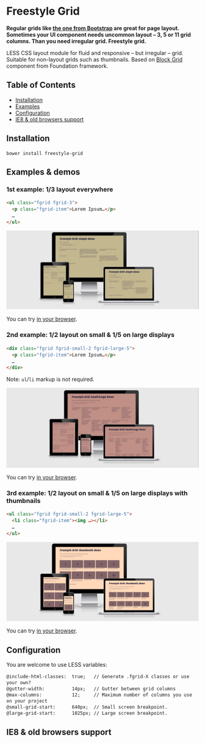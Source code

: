 # Freestyle Grid

**Regular grids like [the one from Bootstrap](http://getbootstrap.com/css/#grid) are great for page layout. Sometimes your UI component needs uncommon layout – 3, 5 or 11
grid columns. Than you need irregular grid. Freestyle grid.**

LESS CSS layout module for fluid and responsive – but irregular – grid. Suitable for non-layout grids such as thumbnails. Based on [Block Grid](http://foundation.zurb.com/docs/components/block_grid.html) component from Foundation framework.


## Table of Contents

* [Installation](#installation)
* [Examples](#examples)
* [Configuration](#configuration)
* [IE8 & old browsers support](#ie8-old-browsers-support)

## Installation

```shell
bower install freestyle-grid
```


## Examples &amp; demos

### 1st example: 1/3 layout everywhere

```html
<ul class="fgrid fgrid-3">
  <p class="fgrid-item">Lorem Ipsum…</p>
  …
</ul>
```

![Simple demo](demo/assets/fgrid-simple.jpg?raw=true)

You can try [in your browser](http://www.vzhurudolu.cz/data/projects/freestyle-grid/demo/simple.html).

### 2nd example: 1/2 layout on small &amp; 1/5 on large displays

```html
<div class="fgrid fgrid-small-2 fgrid-large-5">
  <p class="fgrid-item">Lorem Ipsum…</p>
  …
</div>
```

Note: `ul`/`li` markup is not required.

![Small/Large demo](demo/assets/fgrid-small-large.jpg?raw=true)

You can try [in your browser](http://www.vzhurudolu.cz/data/projects/freestyle-grid/demo/small-large.html).


### 3rd example: 1/2 layout on small &amp; 1/5 on large displays with thumbnails

```html
<ul class="fgrid fgrid-small-2 fgrid-large-5">
  <li class="fgrid-item"><img …></li>
  …
</ul>
```

![Thumbnails demo](demo/assets/fgrid-thumbnails.jpg?raw=true)

You can try [in your browser](http://www.vzhurudolu.cz/data/projects/freestyle-grid/demo/thumbnails.html).

## Configuration

You are welcome to use LESS variables:

```
@include-html-classes:  true;   // Generate .fgrid-X classes or use your own?
@gutter-width:          14px;   // Gutter between grid columns
@max-columns:           12;     // Maximum number of columns you use on your project
@small-grid-start:      640px;  // Small screen breakpoint.
@large-grid-start:      1025px; // Large screen breakpoint.
```

## IE8 & old browsers support
